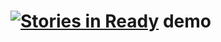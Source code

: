 [![Stories in Ready](https://badge.waffle.io/waffleio/waffle.io-demo.png?label=ready&title=Ready)](https://waffle.io/waffleio/waffle.io-demo)
demo
====
